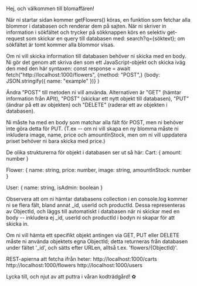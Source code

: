 Hej, och välkommen till blomaffären!

När ni startar sidan kommer getFlowers() köras, en funktion som fetchar alla blommor i databasen och renderar dem på sajten.
När ni skriver in information i sökfältet och trycker på sökknappen körs en selektiv get-request som skickar en query till databasen med:
search?q={söktext}; om sökfältet är tomt kommer alla blommor visas.

Om ni vill skicka information till databasen behöver ni skicka med en body. Ni gör det genom att skriva den som ett JavaScript-objekt och skicka iväg den med den här syntaxen:
const response = await fetch("http://localhost:1000/flowers",
{method: "POST",}
{body: JSON.stringify({ name: "example" })}
)

Ändra "POST" till metoden ni vill använda. Alternativen är "GET" (hämtar information från APIt), "POST" (skickar ett nytt objekt till databasen), "PUT" (ändrar på ett av objekten) och "DELETE" (raderar ett av objekten i databasen).

Ni måste ha med en body som matchar alla fält för POST, men ni behöver inte göra detta för PUT. (T.ex -- om ni vill skapa en ny blomma måste ni inkludera image, name, price och amountInStock, men om ni vill uppdatera priset behöver ni bara skicka med price.)

De olika strukturerna för objekt i databasen ser ut så här:
Cart: {
amount: number
}

Flower: {
name: string,
price: number,
image: string,
amountInStock: number
}

User: {
name: string,
isAdmin: boolean
}

Observera att om ni hämtar databasens collection i en console.log kommer ni se flera fält, bland annat _id, userId och productId. Dessa representeras av ObjectId, och läggs till automatiskt i databasen när ni skickar med en body -- inkludera ej _id, userId och productId i bodyn ni skapar för att skicka in.

Om ni vill hämta ett specifikt objekt antingen via GET, PUT eller DELETE måste ni använda objektets egna ObjectId; detta returneras från databasen under fältet '_id', och sätts efter URLen, alltså t.ex. 'flowers/{ObjectId}'.

REST-apierna att fetcha ifrån heter:
http://localhost:1000/carts
http://localhost:1000/flowers
http://localhost:1000/users

Lycka till, och njut av att puttra i våran kodträdgård! ✿

<!-- Grunderna till projeket är klart 

API FUNKTIONER
insomnia ! : 
kundvagnen: 
rest carts: http://localhost:1000/carts


produkterna:
rest flowers: http://localhost:1000/flowers

Users:
rest user: http://localhost:1000/users
 -->
